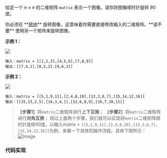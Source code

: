 给定一个 _n_ × _n_ 的二维矩阵 `matrix` 表示一个图像。请你将图像顺时针旋转 90 度。

你必须在 **[原地](https://baike.baidu.com/item/%E5%8E%9F%E5%9C%B0%E7%AE%97%E6%B3%95 "https://baike.baidu.com/item/%E5%8E%9F%E5%9C%B0%E7%AE%97%E6%B3%95")** 旋转图像，这意味着你需要直接修改输入的二维矩阵。**请不要** 使用另一个矩阵来旋转图像。

**示例 1：**

![](https://assets.leetcode.com/uploads/2020/08/28/mat1.jpg)

```
输入：matrix = [[1,2,3],[4,5,6],[7,8,9]]
输出：[[7,4,1],[8,5,2],[9,6,3]]
```

**示例 2：**

![](https://assets.leetcode.com/uploads/2020/08/28/mat2.jpg)

```
输入：matrix = [[5,1,9,11],[2,4,8,10],[13,3,6,7],[15,14,12,16]]
输出：[[15,13,2,5],[14,3,4,1],[12,6,8,9],[16,7,10,11]]
```

> 【**步骤1**】将`matrix`二维矩阵进行**上下互换**； 
> 【**步骤2**】将`matrix`二维矩阵进行**对角互换**；
经过上面两个步骤，我们就可以实现将`matrix`二维矩阵顺时针旋转90度。以输入matrix = `[[5,1,9,11],[2,4,8,10],[13,3,6,7],[15,14,12,16]]`为例，来看一下具体的操作流程。具体下图所示：
![image](https://ucc.alicdn.com/pic/developer-ecology/rfvu7mqvxlpkk_116d4227a099474b8d471900d9bfa2de.png "image")

### 代码实现
```java

```
